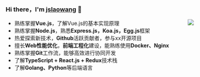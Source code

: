 ### Hi there，I'm [jslaowang](https://jslaowang.com) 👋 

<img align="right" src="https://github-readme-stats.vercel.app/api?username=jslaowang&show_icons=true&hide_border=true&theme=vue-dark" />

- 熟练掌握**Vue.js**，了解Vue.js的基本实现原理
- 熟练掌握**Node.js**，熟悉**Express.js，Koa.js，Egg.js**框架
- 热爱探索新技术，**Github**活跃贡献者，参与xx开源项目
- 擅长**Web性能优化**，**前端工程化**建设，能熟练使用**Docker、Nginx**
- 熟练掌握**Git**工作流，能够高效进行协同开发
- 了解**TypeScript + React.js + Redux**技术栈
- 了解**Golang、Python**等后端语言


